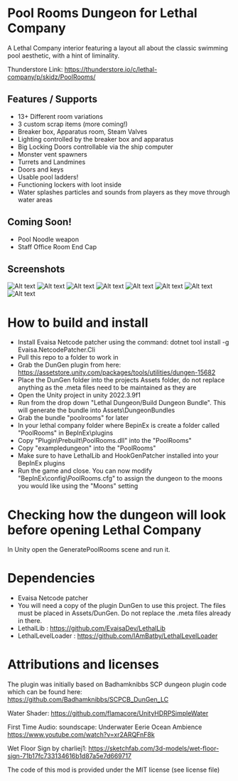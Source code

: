 # Pool Rooms Dungeon for Lethal Company
A Lethal Company interior featuring a layout all about the classic swimming pool aesthetic, with a hint of liminality.

Thunderstore Link: https://thunderstore.io/c/lethal-company/p/skidz/PoolRooms/

## Features / Supports
- 13+ Different room variations
- 3 custom scrap items (more coming!)
- Breaker box, Apparatus room, Steam Valves
- Lighting controlled by the breaker box and apparatus
- Big Locking Doors controllable via the ship computer
- Monster vent spawners
- Turrets and Landmines
- Doors and keys
- Usable pool ladders!
- Functioning lockers with loot inside
- Water splashes particles and sounds from players as they move through water areas

## Coming Soon!
- Pool Noodle weapon
- Staff Office Room End Cap

## Screenshots
![Alt text](https://github.com/rfsheffer/PoolRooms/blob/main/Screenshots/entrance.png?raw=true "Entrance")
![Alt text](https://github.com/rfsheffer/PoolRooms/blob/main/Screenshots/poolupgrades.png?raw=true "Shot 1")
![Alt text](https://github.com/rfsheffer/PoolRooms/blob/main/Screenshots/lockers_2.png?raw=true "Shot 2")
![Alt text](https://github.com/rfsheffer/PoolRooms/blob/main/Screenshots/bathrooms.png?raw=true "Shot 3")
![Alt text](https://github.com/rfsheffer/PoolRooms/blob/main/Screenshots/shot2.jpg?raw=true "Shot 4")
![Alt text](https://github.com/rfsheffer/PoolRooms/blob/main/Screenshots/strange_place.png?raw=true "Shot 5")
![Alt text](https://github.com/rfsheffer/PoolRooms/blob/main/Screenshots/shot3.jpg?raw=true "Shot 6")
![Alt text](https://github.com/rfsheffer/PoolRooms/blob/main/Screenshots/shot5.jpg?raw=true "Shot 7")

# How to build and install
- Install Evaisa Netcode patcher using the command: dotnet tool install -g Evaisa.NetcodePatcher.Cli
- Pull this repo to a folder to work in
- Grab the DunGen plugin from here: https://assetstore.unity.com/packages/tools/utilities/dungen-15682
- Place the DunGen folder into the projects Assets folder, do not replace anything as the .meta files need to be maintained as they are
- Open the Unity project in unity 2022.3.9f1
- Run from the drop down "Lethal Dungeon/Build Dungeon Bundle". This will generate the bundle into Assets\DungeonBundles
- Grab the bundle "poolrooms" for later
- In your lethal company folder where BepinEx is create a folder called "PoolRooms" in BepInEx\plugins
- Copy "Plugin\Prebuilt\PoolRooms.dll" into the "PoolRooms"
- Copy "exampledungeon" into the "PoolRooms"
- Make sure to have LethalLib and HookGenPatcher installed into your BepInEx plugins
- Run the game and close. You can now modify "BepInEx\config\PoolRooms.cfg" to assign the dungeon to the moons you would like using the "Moons" setting

# Checking how the dungeon will look before opening Lethal Company
In Unity open the GeneratePoolRooms scene and run it.

# Dependencies
- Evaisa Netcode patcher
- You will need a copy of the plugin DunGen to use this project. The files must be placed in Assets/DunGen. Do not replace the .meta files already in there.
- LethalLib : https://github.com/EvaisaDev/LethalLib
- LethalLevelLoader : https://github.com/IAmBatby/LethalLevelLoader

# Attributions and licenses
The plugin was initially based on Badhamknibbs SCP dungeon plugin code which can be found here:
 https://github.com/Badhamknibbs/SCPCB_DunGen_LC

Water Shader:
 https://github.com/flamacore/UnityHDRPSimpleWater

First Time Audio:
soundscape: Underwater Eerie Ocean Ambience
 https://www.youtube.com/watch?v=xr2ARQFnF8k

Wet Floor Sign by charliej1:
 https://sketchfab.com/3d-models/wet-floor-sign-71b17fc733134616b1d87a5e7d669717

The code of this mod is provided under the MIT license (see license file)

